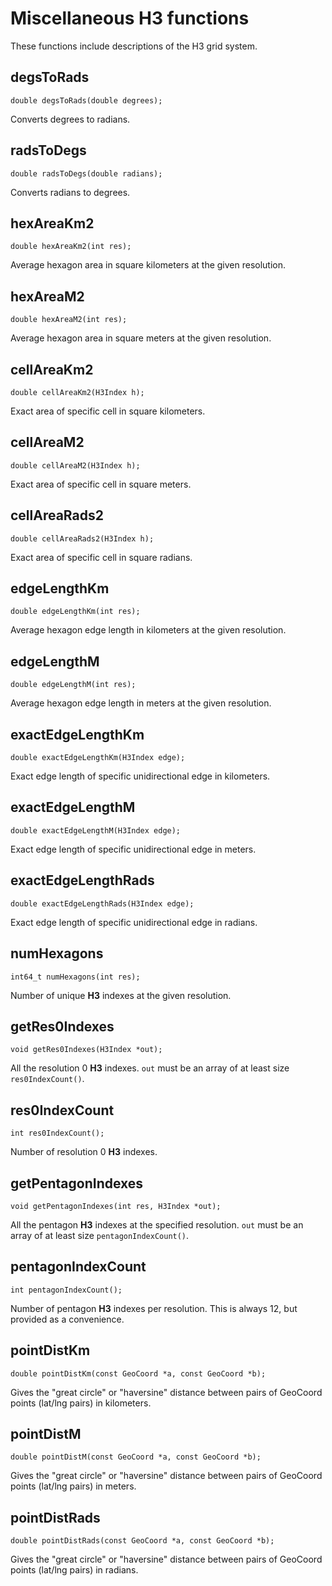 # Miscellaneous H3 functions

These functions include descriptions of the H3 grid system.

## degsToRads

```
double degsToRads(double degrees);
```

Converts degrees to radians.

## radsToDegs

```
double radsToDegs(double radians);
```

Converts radians to degrees.

## hexAreaKm2

```
double hexAreaKm2(int res);
```

Average hexagon area in square kilometers at the given resolution.

## hexAreaM2

```
double hexAreaM2(int res);
```

Average hexagon area in square meters at the given resolution.

## cellAreaKm2

```
double cellAreaKm2(H3Index h);
```

Exact area of specific cell in square kilometers.

## cellAreaM2

```
double cellAreaM2(H3Index h);
```

Exact area of specific cell in square meters.

## cellAreaRads2

```
double cellAreaRads2(H3Index h);
```

Exact area of specific cell in square radians.

## edgeLengthKm

```
double edgeLengthKm(int res);
```

Average hexagon edge length in kilometers at the given resolution.

## edgeLengthM

```
double edgeLengthM(int res);
```

Average hexagon edge length in meters at the given resolution.


## exactEdgeLengthKm

```
double exactEdgeLengthKm(H3Index edge);
```

Exact edge length of specific unidirectional edge in kilometers.

## exactEdgeLengthM

```
double exactEdgeLengthM(H3Index edge);
```

Exact edge length of specific unidirectional edge in meters.

## exactEdgeLengthRads

```
double exactEdgeLengthRads(H3Index edge);
```

Exact edge length of specific unidirectional edge in radians.

## numHexagons

```
int64_t numHexagons(int res);
```

Number of unique **H3** indexes at the given resolution.

## getRes0Indexes

```
void getRes0Indexes(H3Index *out);
```

All the resolution 0 **H3** indexes.
`out` must be an array of at least size `res0IndexCount()`.

## res0IndexCount

```
int res0IndexCount();
```

Number of resolution 0 **H3** indexes.

## getPentagonIndexes

```
void getPentagonIndexes(int res, H3Index *out);
```

All the pentagon **H3** indexes at the specified resolution.
`out` must be an array of at least size `pentagonIndexCount()`.

## pentagonIndexCount

```
int pentagonIndexCount();
```

Number of pentagon **H3** indexes per resolution. This is always 12, but provided as a convenience.

## pointDistKm

```
double pointDistKm(const GeoCoord *a, const GeoCoord *b);
```

Gives the "great circle" or "haversine" distance between pairs of
GeoCoord points (lat/lng pairs) in kilometers.

## pointDistM

```
double pointDistM(const GeoCoord *a, const GeoCoord *b);
```

Gives the "great circle" or "haversine" distance between pairs of
GeoCoord points (lat/lng pairs) in meters.

## pointDistRads

```
double pointDistRads(const GeoCoord *a, const GeoCoord *b);
```

Gives the "great circle" or "haversine" distance between pairs of
GeoCoord points (lat/lng pairs) in radians.
